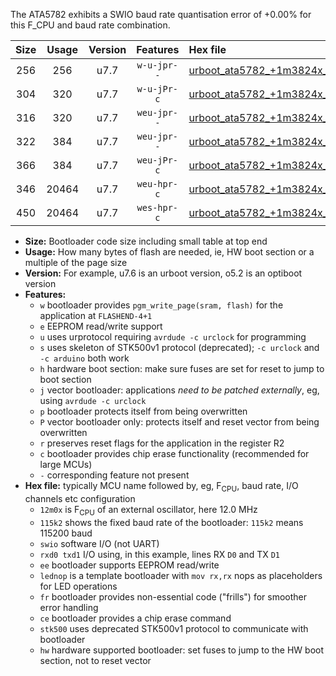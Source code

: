 The ATA5782 exhibits a SWIO baud rate quantisation error of +0.00% for this F_CPU and baud rate combination.

|Size|Usage|Version|Features|Hex file|
|:-:|:-:|:-:|:-:|:--|
|256|256|u7.7|`w-u-jpr--`|[urboot_ata5782_+1m3824x_++28k8_swio_rxb0_txb1_lednop.hex](https://raw.githubusercontent.com/stefanrueger/urboot.hex/main/mcus/ata5782/external_oscillator/fcpu_+1m3824x/br_++28k8/urboot_ata5782_+1m3824x_++28k8_swio_rxb0_txb1_lednop.hex)|
|304|320|u7.7|`w-u-jPr-c`|[urboot_ata5782_+1m3824x_++28k8_swio_rxb0_txb1_lednop_fr_ce.hex](https://raw.githubusercontent.com/stefanrueger/urboot.hex/main/mcus/ata5782/external_oscillator/fcpu_+1m3824x/br_++28k8/urboot_ata5782_+1m3824x_++28k8_swio_rxb0_txb1_lednop_fr_ce.hex)|
|316|320|u7.7|`weu-jpr--`|[urboot_ata5782_+1m3824x_++28k8_swio_rxb0_txb1_ee.hex](https://raw.githubusercontent.com/stefanrueger/urboot.hex/main/mcus/ata5782/external_oscillator/fcpu_+1m3824x/br_++28k8/urboot_ata5782_+1m3824x_++28k8_swio_rxb0_txb1_ee.hex)|
|322|384|u7.7|`weu-jpr--`|[urboot_ata5782_+1m3824x_++28k8_swio_rxb0_txb1_ee_lednop.hex](https://raw.githubusercontent.com/stefanrueger/urboot.hex/main/mcus/ata5782/external_oscillator/fcpu_+1m3824x/br_++28k8/urboot_ata5782_+1m3824x_++28k8_swio_rxb0_txb1_ee_lednop.hex)|
|366|384|u7.7|`weu-jPr-c`|[urboot_ata5782_+1m3824x_++28k8_swio_rxb0_txb1_ee_lednop_fr_ce.hex](https://raw.githubusercontent.com/stefanrueger/urboot.hex/main/mcus/ata5782/external_oscillator/fcpu_+1m3824x/br_++28k8/urboot_ata5782_+1m3824x_++28k8_swio_rxb0_txb1_ee_lednop_fr_ce.hex)|
|346|20464|u7.7|`weu-hpr-c`|[urboot_ata5782_+1m3824x_++28k8_swio_rxb0_txb1_ee_lednop_fr_ce_hw.hex](https://raw.githubusercontent.com/stefanrueger/urboot.hex/main/mcus/ata5782/external_oscillator/fcpu_+1m3824x/br_++28k8/urboot_ata5782_+1m3824x_++28k8_swio_rxb0_txb1_ee_lednop_fr_ce_hw.hex)|
|450|20464|u7.7|`wes-hpr-c`|[urboot_ata5782_+1m3824x_++28k8_swio_rxb0_txb1_ee_lednop_fr_ce_stk500_hw.hex](https://raw.githubusercontent.com/stefanrueger/urboot.hex/main/mcus/ata5782/external_oscillator/fcpu_+1m3824x/br_++28k8/urboot_ata5782_+1m3824x_++28k8_swio_rxb0_txb1_ee_lednop_fr_ce_stk500_hw.hex)|

- **Size:** Bootloader code size including small table at top end
- **Usage:** How many bytes of flash are needed, ie, HW boot section or a multiple of the page size
- **Version:** For example, u7.6 is an urboot version, o5.2 is an optiboot version
- **Features:**
  + `w` bootloader provides `pgm_write_page(sram, flash)` for the application at `FLASHEND-4+1`
  + `e` EEPROM read/write support
  + `u` uses urprotocol requiring `avrdude -c urclock` for programming
  + `s` uses skeleton of STK500v1 protocol (deprecated); `-c urclock` and `-c arduino` both work
  + `h` hardware boot section: make sure fuses are set for reset to jump to boot section
  + `j` vector bootloader: applications *need to be patched externally*, eg, using `avrdude -c urclock`
  + `p` bootloader protects itself from being overwritten
  + `P` vector bootloader only: protects itself and reset vector from being overwritten
  + `r` preserves reset flags for the application in the register R2
  + `c` bootloader provides chip erase functionality (recommended for large MCUs)
  + `-` corresponding feature not present
- **Hex file:** typically MCU name followed by, eg, F<sub>CPU</sub>, baud rate, I/O channels etc configuration
  + `12m0x` is F<sub>CPU</sub> of an external oscillator, here 12.0 MHz
  + `115k2` shows the fixed baud rate of the bootloader: `115k2` means 115200 baud
  + `swio` software I/O (not UART)
  + `rxd0 txd1` I/O using, in this example, lines RX `D0` and TX `D1`
  + `ee` bootloader supports EEPROM read/write
  + `lednop` is a template bootloader with `mov rx,rx` nops as placeholders for LED operations
  + `fr` bootloader provides non-essential code ("frills") for smoother error handling
  + `ce` bootloader provides a chip erase command
  + `stk500` uses deprecated STK500v1 protocol to communicate with bootloader
  + `hw` hardware supported bootloader: set fuses to jump to the HW boot section, not to reset vector
